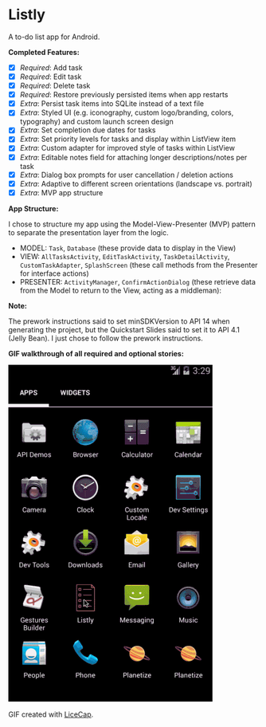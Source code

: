 # Listly

A to-do list app for Android.

**Completed Features:**

 * [x] *Required*: Add task
 * [x] *Required*: Edit task
 * [x] *Required*: Delete task
 * [x] *Required*: Restore previously persisted items when app restarts 
 * [x] *Extra*: Persist task items into SQLite instead of a text file 
 * [x] *Extra*: Styled UI (e.g. iconography, custom logo/branding, colors, typography) and custom launch screen design
 * [x] *Extra*: Set completion due dates for tasks 
 * [x] *Extra*: Set priority levels for tasks and display within ListView item
 * [x] *Extra*: Custom adapter for improved style of tasks within ListView
 * [x] *Extra*: Editable notes field for attaching longer descriptions/notes per task
 * [x] *Extra*: Dialog box prompts for user cancellation / deletion actions
 * [x] *Extra*: Adaptive to different screen orientations (landscape vs. portrait)
 * [x] *Extra*: MVP app structure

**App Structure:**

I chose to structure my app using the Model-View-Presenter (MVP) pattern to separate the presentation layer from the logic.

 * MODEL: `Task`, `Database` (these provide data to display in the View)
 * VIEW: `AllTasksActivity`, `EditTaskActivity`, `TaskDetailActivity`, `CustomTaskAdapter`, `SplashScreen` (these call methods from the Presenter for interface actions)
 * PRESENTER: `ActivityManager`, `ConfirmActionDialog` (these retrieve data from the Model to return to the View, acting as a middleman):

**Note:**

The prework instructions said to set minSDKVersion to API 14 when generating the project, but the Quickstart Slides said to set it to API 4.1 (Jelly Bean). I just chose to follow the prework instructions.

**GIF walkthrough of all required and optional stories:**

![Video Walkthrough](listlyfaster.gif)

GIF created with [LiceCap](http://www.cockos.com/licecap/).
